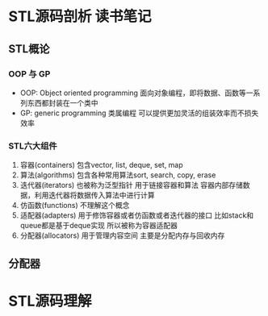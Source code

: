 # STL源码剖析 读书笔记

## STL概论

### OOP 与 GP
- OOP: Object oriented programming 
面向对象编程，即将数据、函数等一系列东西都封装在一个类中
- GP: generic programming
类属编程 可以提供更加灵活的组装效率而不损失效率

### STL六大组件
1. 容器(containers) 包含vector, list, deque, set, map
2. 算法(algorithms) 包含各种常用算法sort, search, copy, erase
3. 迭代器(iterators) 也被称为泛型指针 用于链接容器和算法 容器内部存储数据，利用迭代器将数据传入算法中进行计算
4. 仿函数(functions) 不理解这个概念
5. 适配器(adapters) 用于修饰容器或者仿函数或者迭代器的接口 比如stack和queue都是基于deque实现 所以被称为容器适配器 
6. 分配器(allocators) 用于管理内容空间 主要是分配内存与回收内存

## 分配器



# STL源码理解
